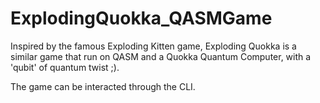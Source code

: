 # ExplodingQuokka_QASMGame
Inspired by the famous Exploding Kitten game, Exploding Quokka is a similar game that run on QASM and a Quokka Quantum Computer, with a 'qubit' of quantum twist ;).

The game can be interacted through the CLI.
